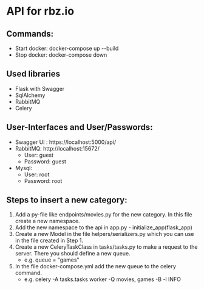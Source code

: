 # API for rbz.io

## Commands:
- Start docker: docker-compose up --build
- Stop docker: docker-compose down

## Used libraries
- Flask with Swagger
- SqlAlchemy
- RabbitMQ
- Celery

## User-Interfaces and User/Passwords:
- Swagger UI : https://localhost:5000/api/
- RabbitMQ: http://localhost:15672/
    - User: guest
    - Password: guest
- Mysql:
    - User: root
    - Password: root

## Steps to insert a new category:
1. Add a py-file like endpoints/movies.py for the new category. In this file create a new namespace.
2. Add the new namespace to the api in app.py - initialize_app(flask_app)
3. Create a new Model in the file helpers/serializers.py which you can use in the file created in Step 1.
4. Create a new CeleryTaskClass in tasks/tasks.py to make a request to the server. There you should define a new queue.
    - e.g. queue = "games"
5. In the file docker-compose.yml add the new queue to the celery command.
    - e.g. celery -A tasks.tasks worker -Q movies, games -B -l INFO
